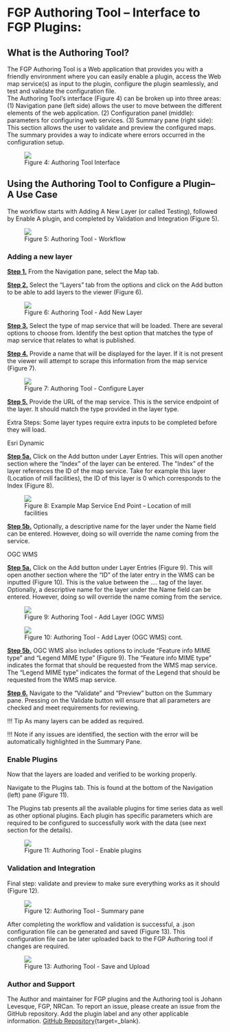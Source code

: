 # FGP Authoring Tool – Interface to FGP Plugins:
## What is the Authoring Tool?

The FGP Authoring Tool is a Web application that provides you with a friendly environment where you can easily enable a plugin, access the Web map service(s) as input to the plugin, configure the plugin seamlessly, and test and validate the configuration file.    
The Authoring Tool’s interface (Figure 4) can be broken up into three areas:
(1) Navigation pane (left side) allows the user to move between the different elements of the web application. 
(2) Configuration panel (middle): parameters for configuring web services. 
(3) Summary pane (right side):  This section allows the user to validate and preview the configured maps. The summary provides a way to indicate where errors occurred in the configuration setup.

<figure>
  <img src="../assets/en/fgpauthor/fig1.png"/>
  <figcaption>Figure 4: Authoring Tool Interface</figcaption>
</figure>

## Using the Authoring Tool to Configure a Plugin– A Use Case

The workflow starts with Adding A New Layer (or called Testing), followed by Enable A plugin, and completed by Validation and Integration (Figure 5).

<figure>
  <img src="../assets/en/fgpauthor/fig2.png"/>
  <figcaption>Figure 5: Authoring Tool - Workflow</figcaption>
</figure>

### Adding a new layer

**<u>Step 1.</u>** From the <emp>Navigation</emp> pane, select the <emp>Map tab</emp>.

**<u>Step 2.</u>** Select the <emp>“Layers”</emp> tab from the options and click on the <emp>Add</emp> button to be able to add layers to the viewer (Figure 6).

<figure>
  <img src="../assets/en/fgpauthor/fig3.png"/>
  <figcaption>Figure 6: Authoring Tool - Add New Layer</figcaption>
</figure>

**<u>Step 3.</u>** Select the <emp>type</emp> of map service that will be loaded. There are several options to choose from. Identify the best option that matches the type of map service that relates to what is published.

**<u>Step 4.</u>** Provide a <emp>name</emp> that will be displayed for the layer. If it is not present the viewer will attempt to scrape this information from the map service (Figure 7).

<figure>
  <img src="../assets/en/fgpauthor/fig4.png"/>
  <figcaption>Figure 7: Authoring Tool - Configure Layer</figcaption>
</figure>

**<u>Step 5.</u>** Provide the <emp>URL</emp> of the map service. This is the service endpoint of the layer. It should match the type provided in the layer type.

Extra Steps: Some layer types require extra inputs to be completed before they will load.

<emp>Esri Dynamic</emp>

**<u>Step 5a.</u>** Click on the <emp>Add</emp> button under <emp>Layer Entries</emp>. This will open another section where the <emp>“Index”</emp> of the layer can be entered. The <emp>"Index”</emp> of the layer references the ID of the map service. Take for example this layer (Location of mill facilities), the ID of this layer is <emp>0</emp> which corresponds to the <emp>Index</emp> (Figure 8).

<figure>
  <img src="../assets/en/fgpauthor/fig5.png"/>
  <figcaption>Figure 8: Example Map Service End Point – Location of mill facilities</figcaption>
</figure>

**<u>Step 5b.</u>** Optionally, a descriptive name for the layer under the <emp>Name</emp> field can be entered. However, doing so will override the name coming from the service.

<emp>OGC WMS</emp>

**<u>Step 5a.</u>** Click on the Add button under Layer Entries (Figure 9). This will open another section where the <emp>“ID”</emp> of the later entry in the WMS can be inputted (Figure 10). This is the value between the <emp><Name> …. </Name></emp> tag of the layer. Optionally, a descriptive name for the layer under the <emp>Name</emp> field can be entered. However, doing so will override the name coming from the service.

<figure>
  <img src="../assets/en/fgpauthor/fig6.png"/>
  <figcaption>Figure 9: Authoring Tool - Add Layer (OGC WMS)</figcaption>
</figure>

<figure>
  <img src="../assets/en/fgpauthor/fig7.png"/>
  <figcaption>Figure 10: Authoring Tool - Add Layer (OGC WMS) cont.</figcaption>
</figure>

**<u>Step 5b.</u>** <emp>OGC WMS</emp> also includes options to include <emp>“Feature info MIME type”</emp> and <emp>“Legend MIME type”</emp> (Figure 9). The <emp>“Feature info MIME type”</emp> indicates the format that should be requested from the <emp>WMS</emp> map service. The <emp>“Legend MIME type”</emp> indicates the format of the Legend that should be requested from the <emp>WMS</emp> map service.

**<u>Step 6.</u>** Navigate to the <emp>“Validate”</emp> and <emp>“Preview”</emp> button on the Summary pane. Pressing on the <emp>Validate</emp> button will ensure that all parameters are checked and meet requirements for reviewing.

!!! Tip 
    As many layers can be added as required.

!!! Note
    if any issues are identified, the section with the error will be automatically highlighted in the Summary Pane.


### Enable Plugins

Now that the layers are loaded and verified to be working properly.

Navigate to the <emp>Plugins</emp> tab. This is found at the bottom of the Navigation (left) pane (Figure 11).

The <emp>Plugins</emp> tab presents all the available plugins for time series data as well as other optional plugins. Each plugin has specific parameters which are required to be configured to successfully work with the data (see next section for the details).

<figure>
  <img src="../assets/en/fgpauthor/fig8.png"/>
  <figcaption>Figure 11: Authoring Tool - Enable plugins</figcaption>
</figure>


### Validation and Integration

Final step: validate and preview to make sure everything works as it should (Figure 12).

<figure>
  <img src="../assets/en/fgpauthor/fig9.png"/>
  <figcaption>Figure 12: Authoring Tool - Summary pane</figcaption>
</figure>

After completing the workflow and validation is successful, a .json configuration file can be generated and saved (Figure 13). This configuration file can be later uploaded back to the FGP Authoring tool if changes are required.

<figure>
  <img src="../assets/en/fgpauthor/fig10.png"/>
  <figcaption>Figure 13: Authoring Tool - Save and Upload</figcaption>
</figure>

### Author and Support

The Author and maintainer for FGP plugins and the Authoring tool is Johann Levesque, FGP, NRCan. To report an issue, please create an issue from the GitHub repository. Add the plugin label and any other applicable information. [GitHub Repository](https://github.com/fgpv-vpgf/contributed-plugins/issues){target=\_blank}.

